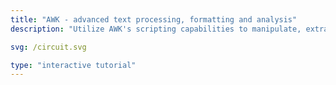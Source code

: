 ```yaml
---
title: "AWK - advanced text processing, formatting and analysis"
description: "Utilize AWK's scripting capabilities to manipulate, extract, analyze and reformat structured text data."

svg: /circuit.svg

type: "interactive tutorial"
---
```

